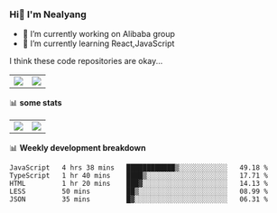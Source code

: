 ### Hi👋 I'm Nealyang

- 🔭 I’m currently working on Alibaba group
- 🌱 I’m currently learning React,JavaScript


I think these code repositories are okay...

<table>
  <tbody>
    <tr>
      <td>
        <a href="https://github.com/Nealyang/React-Express-Blog-Demo">
          <img align="center" src="https://github-readme-stats.vercel.app/api/pin/?username=Nealyang&repo=React-Express-Blog-Demo&theme=chartreuse-dark" />
        </a>
      </td>
       <td>
        <a href="https://github.com/Nealyang/PersonalBlog">
          <img align="center" src="https://github-readme-stats.vercel.app/api/pin/?username=Nealyang&repo=PersonalBlog&theme=chartreuse-dark" />
        </a>
      </td>
    </tr>
  </tbody>
</table>

📊 **some stats**


<table>
  <tbody>
    <tr>
      <td>
          <img align="center" src="https://github-readme-stats.vercel.app/api?username=Nealyang&theme=chartreuse-dark&show_icons=true" />
      </td>
       <td>
          <img align="center" src="https://github-readme-stats.vercel.app/api/top-langs/?username=Nealyang&theme=chartreuse-dark" />
      </td>
    </tr>
  </tbody>
</table>

📊 **Weekly development breakdown**

<!--START_SECTION:waka-->
```text
JavaScript   4 hrs 38 mins   ████████████▒░░░░░░░░░░░░   49.18 % 
TypeScript   1 hr 40 mins    ████▒░░░░░░░░░░░░░░░░░░░░   17.71 % 
HTML         1 hr 20 mins    ███▓░░░░░░░░░░░░░░░░░░░░░   14.13 % 
LESS         50 mins         ██▒░░░░░░░░░░░░░░░░░░░░░░   08.99 % 
JSON         35 mins         █▓░░░░░░░░░░░░░░░░░░░░░░░   06.31 % 
```
<!--END_SECTION:waka-->
